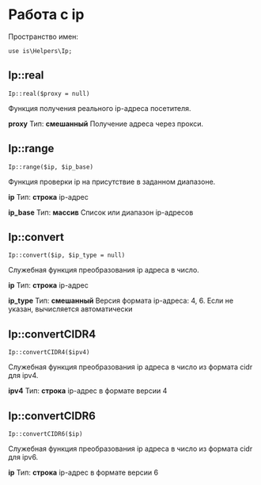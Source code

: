 # Работа с ip

Пространство имен:

    use is\Helpers\Ip;

## Ip::real

    Ip::real($proxy = null)
	
Функция получения реального ip-адреса посетителя.

**proxy**
Тип: **смешанный**
Получение адреса через прокси.

## Ip::range

    Ip::range($ip, $ip_base)
	
Функция проверки ip на присутствие в заданном диапазоне.

**ip**
Тип: **строка**
ip-адрес

**ip_base**
Тип: **массив**
Список или диапазон ip-адресов

## Ip::convert

    Ip::convert($ip, $ip_type = null)

Служебная функция преобразования ip адреса в число.

**ip**
Тип: **строка**
ip-адрес

**ip_type**
Тип: **смешанный**
Версия формата ip-адреса: 4, 6. Если не указан, вычисляется автоматически

## Ip::convertCIDR4

    Ip::convertCIDR4($ipv4)

Служебная функция преобразования ip адреса в число из формата cidr для ipv4.

**ipv4**
Тип: **строка**
ip-адрес в формате версии 4

## Ip::convertCIDR6

    Ip::convertCIDR6($ip)

Служебная функция преобразования ip адреса в число из формата cidr для ipv6.

**ip**
Тип: **строка**
ip-адрес в формате версии 6
